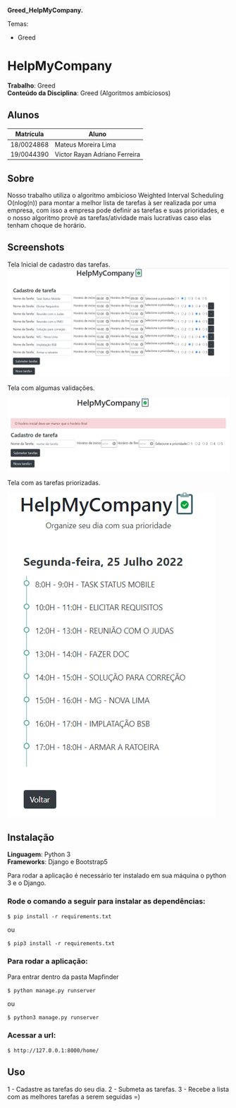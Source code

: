 **Greed_HelpMyCompany.** 

Temas:
 - Greed
 
# HelpMyCompany

**Trabalho**: Greed<br>
**Conteúdo da Disciplina**: Greed (Algoritmos ambiciosos)<br>

## Alunos
|Matrícula | Aluno |
| -- | -- |
| 18/0024868 |  Mateus Moreira Lima |
| 19/0044390 |  Victor Rayan Adriano Ferreira |

## Sobre 
Nosso trabalho utiliza o algoritmo ambicioso Weighted Interval Scheduling O(nlog(n)) para montar a melhor lista de tarefas à ser realizada por uma empresa, com isso a empresa pode definir as tarefas e suas prioridades, e o nosso algoritmo provê as tarefas/atividade mais lucrativas caso elas tenham choque de horário.

## Screenshots
Tela Inicial de cadastro das tarefas.
![Tela Inicial cadastrar tarefas](./imgs/tarefas.PNG)

Tela com algumas validações.

![Tela Inicial cadastrar tarefas](./imgs/telavalidacao.PNG)

Tela com as tarefas priorizadas.

![Tela com as tarefas priorizadas](./imgs/solucao.PNG)

## Instalação 
**Linguagem**: Python 3 <br>
**Frameworks**: Django e Bootstrap5<br>

Para rodar a aplicação é necessário ter instalado em sua máquina o python 3 e o Django.

### Rode o comando a seguir para instalar as dependências:
```
$ pip install -r requirements.txt
```
ou
```
$ pip3 install -r requirements.txt
```

### Para rodar a aplicação:

Para entrar dentro da pasta Mapfinder

```
$ python manage.py runserver
```
ou
```
$ python3 manage.py runserver
```

### Acessar a url:
```
$ http://127.0.0.1:8000/home/
```


## Uso 
1 - Cadastre as tarefas do seu dia.
2 - Submeta as tarefas.
3 - Recebe a lista com as melhores tarefas a serem seguidas =)




